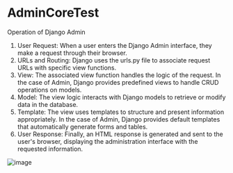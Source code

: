# AdminCoreTest
Operation of Django Admin
1. User Request:
   When a user enters the Django Admin interface, they make a request through their browser.
2. URLs and Routing:
   Django uses the urls.py file to associate request URLs with specific view functions.
3. View:
   The associated view function handles the logic of the request. In the case of Admin, Django provides predefined         views to handle CRUD operations on models.
4. Model:
   The view logic interacts with Django models to retrieve or modify data in the database.
5. Template:
   The view uses templates to structure and present information appropriately. In the case of Admin, Django provides       default templates that automatically generate forms and tables.
6. User Response:
   Finally, an HTML response is generated and sent to the user's browser, displaying the administration interface with 
   the requested information.
   
![image](https://github.com/danielalbanalmeida/AdminCoreTest/assets/55764851/bf91301a-8bdd-4f47-a8cb-2deb03b72caa)

